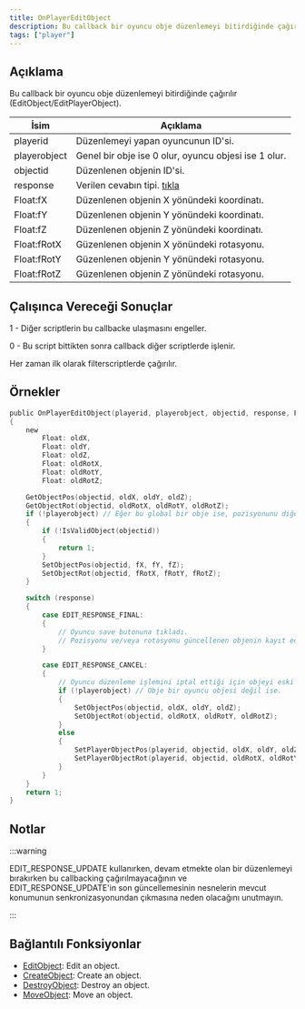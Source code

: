 ```yaml
---
title: OnPlayerEditObject
description: Bu callback bir oyuncu obje düzenlemeyi bitirdiğinde çağırılır (EditObject/EditPlayerObject).
tags: ["player"]
---
```


<VersionWarn name='callback' version='SA-MP 0.3e' />

## Açıklama

Bu callback bir oyuncu obje düzenlemeyi bitirdiğinde çağırılır (EditObject/EditPlayerObject).

| İsim         | Açıklama                                                                  |
| ------------ | ------------------------------------------------------------------------- |
| playerid     | Düzenlemeyi yapan oyuncunun ID'si.                                        |
| playerobject | Genel bir obje ise 0 olur, oyuncu objesi ise 1 olur.                      |
| objectid     | Düzenlenen objenin ID'si.                                                 |
| response     | Verilen cevabın tipi. [tıkla](../resources/objecteditionresponsetypes.md) |
| Float:fX     | Düzenlenen objenin X yönündeki koordinatı.                                |
| Float:fY     | Düzenlenen objenin Y yönündeki koordinatı.                                |
| Float:fZ     | Düzenlenen objenin Z yönündeki koordinatı.                                |
| Float:fRotX  | Güzenlenen objenin X yönündeki rotasyonu.                                 |
| Float:fRotY  | Güzenlenen objenin Y yönündeki rotasyonu.                                 |
| Float:fRotZ  | Güzenlenen objenin Z yönündeki rotasyonu.                                 |

## Çalışınca Vereceği Sonuçlar

1 - Diğer scriptlerin bu callbacke ulaşmasını engeller.

0 - Bu script bittikten sonra callback diğer scriptlerde işlenir.

Her zaman ilk olarak filterscriptlerde çağırılır.

## Örnekler

```c
public OnPlayerEditObject(playerid, playerobject, objectid, response, Float:fX, Float:fY, Float:fZ, Float:fRotX, Float:fRotY, Float:fRotZ)
{
    new
        Float: oldX,
        Float: oldY,
        Float: oldZ,
        Float: oldRotX,
        Float: oldRotY,
        Float: oldRotZ;

    GetObjectPos(objectid, oldX, oldY, oldZ);
    GetObjectRot(objectid, oldRotX, oldRotY, oldRotZ);
    if (!playerobject) // Eğer bu global bir obje ise, pozisyonunu diğer oyuncular içinde eşzamanlar.
    {
        if (!IsValidObject(objectid))
        {
            return 1;
        }
        SetObjectPos(objectid, fX, fY, fZ);
        SetObjectRot(objectid, fRotX, fRotY, fRotZ);
    }

    switch (response)
    {
        case EDIT_RESPONSE_FINAL:
        {
            // Oyuncu save butonuna tıkladı.
            // Pozisyonu ve/veya rotasyonu güncellenen objenin kayıt edilmesi için kodlar yazabilirsiniz.
        }

        case EDIT_RESPONSE_CANCEL:
        {
            // Oyuncu düzenleme işlemini iptal ettiği için objeyi eski pozisyonuna ve/veya rotasyonuna geri getirir.
            if (!playerobject) // Obje bir oyuncu objesi değil ise.
            {
                SetObjectPos(objectid, oldX, oldY, oldZ);
                SetObjectRot(objectid, oldRotX, oldRotY, oldRotZ);
            }
            else
            {
                SetPlayerObjectPos(playerid, objectid, oldX, oldY, oldZ);
                SetPlayerObjectRot(playerid, objectid, oldRotX, oldRotY, oldRotZ);
            }
        }
    }
    return 1;
}
```

## Notlar

:::warning

EDIT_RESPONSE_UPDATE kullanırken, devam etmekte olan bir düzenlemeyi bırakırken bu callbacking çağırılmayacağının ve EDIT_RESPONSE_UPDATE'in son güncellemesinin nesnelerin mevcut konumunun senkronizasyonundan çıkmasına neden olacağını unutmayın.

:::

## Bağlantılı Fonksiyonlar

- [EditObject](../functions/EditObject.md): Edit an object.
- [CreateObject](../functions/CreateObject.md): Create an object.
- [DestroyObject](../functions/DestroyObject.md): Destroy an object.
- [MoveObject](../functions/MoveObject.md): Move an object.
